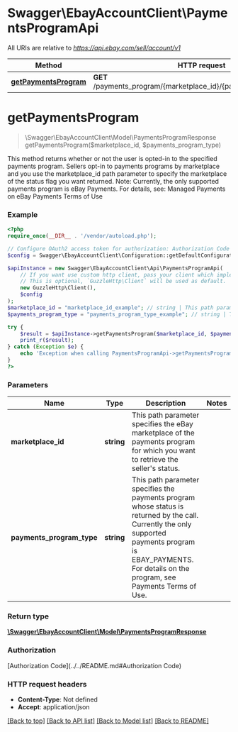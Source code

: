 # Swagger\EbayAccountClient\PaymentsProgramApi

All URIs are relative to *https://api.ebay.com/sell/account/v1*

Method | HTTP request | Description
------------- | ------------- | -------------
[**getPaymentsProgram**](PaymentsProgramApi.md#getPaymentsProgram) | **GET** /payments_program/{marketplace_id}/{payments_program_type} | 


# **getPaymentsProgram**
> \Swagger\EbayAccountClient\Model\PaymentsProgramResponse getPaymentsProgram($marketplace_id, $payments_program_type)



This method returns whether or not the user is opted-in to the specified payments program. Sellers opt-in to payments programs by marketplace and you use the marketplace_id path parameter to specify the marketplace of the status flag you want returned. Note: Currently, the only supported payments program is eBay Payments. For details, see: Managed Payments on eBay Payments Terms of Use

### Example
```php
<?php
require_once(__DIR__ . '/vendor/autoload.php');

// Configure OAuth2 access token for authorization: Authorization Code
$config = Swagger\EbayAccountClient\Configuration::getDefaultConfiguration()->setAccessToken('YOUR_ACCESS_TOKEN');

$apiInstance = new Swagger\EbayAccountClient\Api\PaymentsProgramApi(
    // If you want use custom http client, pass your client which implements `GuzzleHttp\ClientInterface`.
    // This is optional, `GuzzleHttp\Client` will be used as default.
    new GuzzleHttp\Client(),
    $config
);
$marketplace_id = "marketplace_id_example"; // string | This path parameter specifies the eBay marketplace of the payments program for which you want to retrieve the seller's status.
$payments_program_type = "payments_program_type_example"; // string | This path parameter specifies the payments program whose status is returned by the call. Currently the only supported payments program is EBAY_PAYMENTS. For details on the program, see Payments Terms of Use.

try {
    $result = $apiInstance->getPaymentsProgram($marketplace_id, $payments_program_type);
    print_r($result);
} catch (Exception $e) {
    echo 'Exception when calling PaymentsProgramApi->getPaymentsProgram: ', $e->getMessage(), PHP_EOL;
}
?>
```

### Parameters

Name | Type | Description  | Notes
------------- | ------------- | ------------- | -------------
 **marketplace_id** | **string**| This path parameter specifies the eBay marketplace of the payments program for which you want to retrieve the seller&#39;s status. |
 **payments_program_type** | **string**| This path parameter specifies the payments program whose status is returned by the call. Currently the only supported payments program is EBAY_PAYMENTS. For details on the program, see Payments Terms of Use. |

### Return type

[**\Swagger\EbayAccountClient\Model\PaymentsProgramResponse**](../Model/PaymentsProgramResponse.md)

### Authorization

[Authorization Code](../../README.md#Authorization Code)

### HTTP request headers

 - **Content-Type**: Not defined
 - **Accept**: application/json

[[Back to top]](#) [[Back to API list]](../../README.md#documentation-for-api-endpoints) [[Back to Model list]](../../README.md#documentation-for-models) [[Back to README]](../../README.md)

